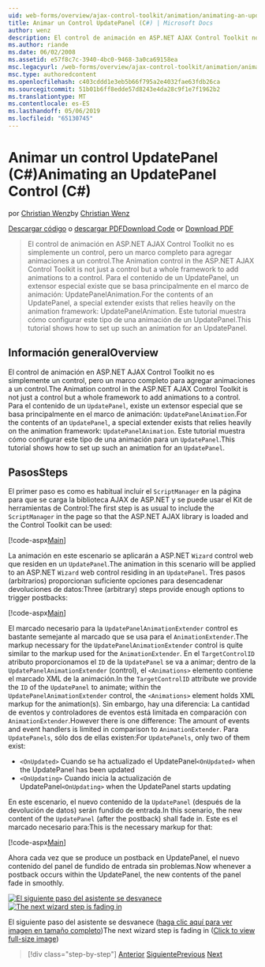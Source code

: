 ```yaml
---
uid: web-forms/overview/ajax-control-toolkit/animation/animating-an-updatepanel-control-cs
title: Animar un Control UpdatePanel (C#) | Microsoft Docs
author: wenz
description: El control de animación en ASP.NET AJAX Control Toolkit no es simplemente un control, pero un marco completo para agregar animaciones a un control. Para el contenido de un...
ms.author: riande
ms.date: 06/02/2008
ms.assetid: e57f8c7c-3940-4bc0-9468-3a0ca69158ea
msc.legacyurl: /web-forms/overview/ajax-control-toolkit/animation/animating-an-updatepanel-control-cs
msc.type: authoredcontent
ms.openlocfilehash: c403cddd1e3eb5b66f795a2e4032fae63fdb26ca
ms.sourcegitcommit: 51b01b6ff8edde57d8243e4da28c9f1e7f1962b2
ms.translationtype: MT
ms.contentlocale: es-ES
ms.lasthandoff: 05/06/2019
ms.locfileid: "65130745"
---
```

# <a name="animating-an-updatepanel-control-c"></a><span data-ttu-id="38f63-104">Animar un control UpdatePanel (C#)</span><span class="sxs-lookup"><span data-stu-id="38f63-104">Animating an UpdatePanel Control (C#)</span></span>

<span data-ttu-id="38f63-105">por [Christian Wenz](https://github.com/wenz)</span><span class="sxs-lookup"><span data-stu-id="38f63-105">by [Christian Wenz](https://github.com/wenz)</span></span>

<span data-ttu-id="38f63-106">[Descargar código](http://download.microsoft.com/download/9/3/f/93f8daea-bebd-4821-833b-95205389c7d0/UpdatePanelAnimation1.cs.zip) o [descargar PDF](http://download.microsoft.com/download/b/6/a/b6ae89ee-df69-4c87-9bfb-ad1eb2b23373/updatepanelanimation1CS.pdf)</span><span class="sxs-lookup"><span data-stu-id="38f63-106">[Download Code](http://download.microsoft.com/download/9/3/f/93f8daea-bebd-4821-833b-95205389c7d0/UpdatePanelAnimation1.cs.zip) or [Download PDF](http://download.microsoft.com/download/b/6/a/b6ae89ee-df69-4c87-9bfb-ad1eb2b23373/updatepanelanimation1CS.pdf)</span></span>

> <span data-ttu-id="38f63-107">El control de animación en ASP.NET AJAX Control Toolkit no es simplemente un control, pero un marco completo para agregar animaciones a un control.</span><span class="sxs-lookup"><span data-stu-id="38f63-107">The Animation control in the ASP.NET AJAX Control Toolkit is not just a control but a whole framework to add animations to a control.</span></span> <span data-ttu-id="38f63-108">Para el contenido de un UpdatePanel, un extensor especial existe que se basa principalmente en el marco de animación: UpdatePanelAnimation.</span><span class="sxs-lookup"><span data-stu-id="38f63-108">For the contents of an UpdatePanel, a special extender exists that relies heavily on the animation framework: UpdatePanelAnimation.</span></span> <span data-ttu-id="38f63-109">Este tutorial muestra cómo configurar este tipo de una animación de un UpdatePanel.</span><span class="sxs-lookup"><span data-stu-id="38f63-109">This tutorial shows how to set up such an animation for an UpdatePanel.</span></span>

## <a name="overview"></a><span data-ttu-id="38f63-110">Información general</span><span class="sxs-lookup"><span data-stu-id="38f63-110">Overview</span></span>

<span data-ttu-id="38f63-111">El control de animación en ASP.NET AJAX Control Toolkit no es simplemente un control, pero un marco completo para agregar animaciones a un control.</span><span class="sxs-lookup"><span data-stu-id="38f63-111">The Animation control in the ASP.NET AJAX Control Toolkit is not just a control but a whole framework to add animations to a control.</span></span> <span data-ttu-id="38f63-112">Para el contenido de un `UpdatePanel`, existe un extensor especial que se basa principalmente en el marco de animación: `UpdatePanelAnimation`.</span><span class="sxs-lookup"><span data-stu-id="38f63-112">For the contents of an `UpdatePanel`, a special extender exists that relies heavily on the animation framework: `UpdatePanelAnimation`.</span></span> <span data-ttu-id="38f63-113">Este tutorial muestra cómo configurar este tipo de una animación para un `UpdatePanel`.</span><span class="sxs-lookup"><span data-stu-id="38f63-113">This tutorial shows how to set up such an animation for an `UpdatePanel`.</span></span>

## <a name="steps"></a><span data-ttu-id="38f63-114">Pasos</span><span class="sxs-lookup"><span data-stu-id="38f63-114">Steps</span></span>

<span data-ttu-id="38f63-115">El primer paso es como es habitual incluir el `ScriptManager` en la página para que se carga la biblioteca AJAX de ASP.NET y se puede usar el Kit de herramientas de Control:</span><span class="sxs-lookup"><span data-stu-id="38f63-115">The first step is as usual to include the `ScriptManager` in the page so that the ASP.NET AJAX library is loaded and the Control Toolkit can be used:</span></span>

[!code-aspx[Main](animating-an-updatepanel-control-cs/samples/sample1.aspx)]

<span data-ttu-id="38f63-116">La animación en este escenario se aplicarán a ASP.NET `Wizard` control web que residen en un `UpdatePanel`.</span><span class="sxs-lookup"><span data-stu-id="38f63-116">The animation in this scenario will be applied to an ASP.NET `Wizard` web control residing in an `UpdatePanel`.</span></span> <span data-ttu-id="38f63-117">Tres pasos (arbitrarios) proporcionan suficiente opciones para desencadenar devoluciones de datos:</span><span class="sxs-lookup"><span data-stu-id="38f63-117">Three (arbitrary) steps provide enough options to trigger postbacks:</span></span>

[!code-aspx[Main](animating-an-updatepanel-control-cs/samples/sample2.aspx)]

<span data-ttu-id="38f63-118">El marcado necesario para la `UpdatePanelAnimationExtender` control es bastante semejante al marcado que se usa para el `AnimationExtender`.</span><span class="sxs-lookup"><span data-stu-id="38f63-118">The markup necessary for the `UpdatePanelAnimationExtender` control is quite similar to the markup used for the `AnimationExtender`.</span></span> <span data-ttu-id="38f63-119">En el `TargetControlID` atributo proporcionamos el `ID` de la `UpdatePanel` se va a animar; dentro de la `UpdatePanelAnimationExtender` (control), el `<Animations>` elemento contiene el marcado XML de la animación.</span><span class="sxs-lookup"><span data-stu-id="38f63-119">In the `TargetControlID` attribute we provide the `ID` of the `UpdatePanel` to animate; within the `UpdatePanelAnimationExtender` control, the `<Animations>` element holds XML markup for the animation(s).</span></span> <span data-ttu-id="38f63-120">Sin embargo, hay una diferencia: La cantidad de eventos y controladores de eventos está limitada en comparación con `AnimationExtender`.</span><span class="sxs-lookup"><span data-stu-id="38f63-120">However there is one difference: The amount of events and event handlers is limited in comparison to `AnimationExtender`.</span></span> <span data-ttu-id="38f63-121">Para `UpdatePanels`, sólo dos de ellas existen:</span><span class="sxs-lookup"><span data-stu-id="38f63-121">For `UpdatePanels`, only two of them exist:</span></span>

- <span data-ttu-id="38f63-122">`<OnUpdated>` Cuando se ha actualizado el UpdatePanel</span><span class="sxs-lookup"><span data-stu-id="38f63-122">`<OnUpdated>` when the UpdatePanel has been updated</span></span>
- <span data-ttu-id="38f63-123">`<OnUpdating>` Cuando inicia la actualización de UpdatePanel</span><span class="sxs-lookup"><span data-stu-id="38f63-123">`<OnUpdating>` when the UpdatePanel starts updating</span></span>

<span data-ttu-id="38f63-124">En este escenario, el nuevo contenido de la `UpdatePanel` (después de la devolución de datos) serán fundido de entrada.</span><span class="sxs-lookup"><span data-stu-id="38f63-124">In this scenario, the new content of the `UpdatePanel` (after the postback) shall fade in.</span></span> <span data-ttu-id="38f63-125">Este es el marcado necesario para:</span><span class="sxs-lookup"><span data-stu-id="38f63-125">This is the necessary markup for that:</span></span>

[!code-aspx[Main](animating-an-updatepanel-control-cs/samples/sample3.aspx)]

<span data-ttu-id="38f63-126">Ahora cada vez que se produce un postback en UpdatePanel, el nuevo contenido del panel de fundido de entrada sin problemas.</span><span class="sxs-lookup"><span data-stu-id="38f63-126">Now whenever a postback occurs within the UpdatePanel, the new contents of the panel fade in smoothly.</span></span>

<span data-ttu-id="38f63-127">[![El siguiente paso del asistente se desvanece](animating-an-updatepanel-control-cs/_static/image2.png)](animating-an-updatepanel-control-cs/_static/image1.png)</span><span class="sxs-lookup"><span data-stu-id="38f63-127">[![The next wizard step is fading in](animating-an-updatepanel-control-cs/_static/image2.png)](animating-an-updatepanel-control-cs/_static/image1.png)</span></span>

<span data-ttu-id="38f63-128">El siguiente paso del asistente se desvanece ([haga clic aquí para ver imagen en tamaño completo](animating-an-updatepanel-control-cs/_static/image3.png))</span><span class="sxs-lookup"><span data-stu-id="38f63-128">The next wizard step is fading in ([Click to view full-size image](animating-an-updatepanel-control-cs/_static/image3.png))</span></span>

> [!div class="step-by-step"]
> <span data-ttu-id="38f63-129">[Anterior](changing-an-animation-using-client-side-code-cs.md)
> [Siguiente](dynamically-controlling-updatepanel-animations-cs.md)</span><span class="sxs-lookup"><span data-stu-id="38f63-129">[Previous](changing-an-animation-using-client-side-code-cs.md)
[Next](dynamically-controlling-updatepanel-animations-cs.md)</span></span>
